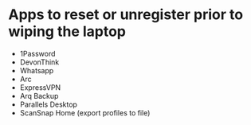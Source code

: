 # Apps to reset or unregister prior to wiping the laptop

- 1Password
- DevonThink
- Whatsapp
- Arc
- ExpressVPN
- Arq Backup
- Parallels Desktop
- ScanSnap Home (export profiles to file)

